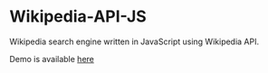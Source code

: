 # Wikipedia-API-JS

Wikipedia search engine written in JavaScript using Wikipedia API.

Demo is available [here](http://denseleznev.online/projects/wikipedia-api-js/)
